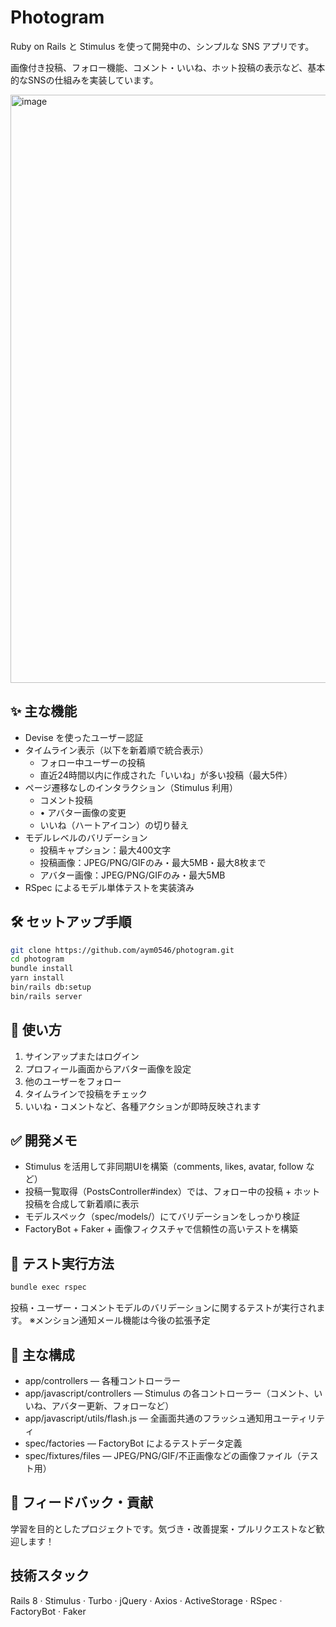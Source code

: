 # Photogram

Ruby on Rails と Stimulus を使って開発中の、シンプルな SNS アプリです。

画像付き投稿、フォロー機能、コメント・いいね、ホット投稿の表示など、基本的なSNSの仕組みを実装しています。

<img width="758" height="941" alt="image" src="https://github.com/user-attachments/assets/c9a97201-f6b5-4359-b418-3aaa9f9c961f" />

## ✨ 主な機能
- Devise を使ったユーザー認証
- タイムライン表示（以下を新着順で統合表示）
  - フォロー中ユーザーの投稿
  - 直近24時間以内に作成された「いいね」が多い投稿（最大5件）
- ページ遷移なしのインタラクション（Stimulus 利用）
  - コメント投稿
  - •	アバター画像の変更
  - いいね（ハートアイコン）の切り替え
- モデルレベルのバリデーション
  - 投稿キャプション：最大400文字
  - 投稿画像：JPEG/PNG/GIFのみ・最大5MB・最大8枚まで
  - アバター画像：JPEG/PNG/GIFのみ・最大5MB
- RSpec によるモデル単体テストを実装済み

## 🛠 セットアップ手順

```bash
git clone https://github.com/aym0546/photogram.git
cd photogram
bundle install
yarn install
bin/rails db:setup
bin/rails server
```

## 🚀 使い方
1. サインアップまたはログイン
2. プロフィール画面からアバター画像を設定
3. 他のユーザーをフォロー
4. タイムラインで投稿をチェック
5. いいね・コメントなど、各種アクションが即時反映されます

## ✅ 開発メモ
- Stimulus を活用して非同期UIを構築（comments, likes, avatar, follow など）
- 投稿一覧取得（PostsController#index）では、フォロー中の投稿 + ホット投稿を合成して新着順に表示
- モデルスペック（spec/models/）にてバリデーションをしっかり検証
- FactoryBot + Faker + 画像フィクスチャで信頼性の高いテストを構築

## 🧪 テスト実行方法

```bash
bundle exec rspec
```

投稿・ユーザー・コメントモデルのバリデーションに関するテストが実行されます。
※メンション通知メール機能は今後の拡張予定

## 📁 主な構成
- app/controllers — 各種コントローラー
- app/javascript/controllers — Stimulus の各コントローラー（コメント、いいね、アバター更新、フォローなど）
- app/javascript/utils/flash.js — 全画面共通のフラッシュ通知用ユーティリティ
- spec/factories — FactoryBot によるテストデータ定義
- spec/fixtures/files — JPEG/PNG/GIF/不正画像などの画像ファイル（テスト用）

## 🙌 フィードバック・貢献

学習を目的としたプロジェクトです。気づき・改善提案・プルリクエストなど歓迎します！


## 技術スタック

Rails 8 · Stimulus · Turbo · jQuery · Axios · ActiveStorage · RSpec · FactoryBot · Faker
